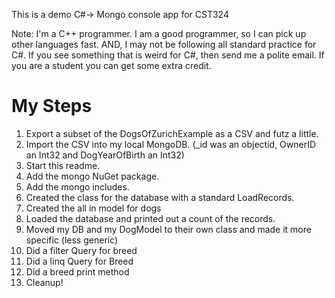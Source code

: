 This is a demo C#-> Mongo console app for CST324

Note:  I'm a C++ programmer.  I am a good programmer, so I can pick up other languages fast.  AND, I may not be following all standard practice for C#.   If you see something that is weird for C#, then send me a polite email.  If you are  a student you can get some extra credit.

# My Steps

1. Export a subset of the DogsOfZurichExample as a CSV and futz a little. 
2. Import the CSV into my local MongoDB.  (_id was an objectid, OwnerID an Int32 and DogYearOfBirth an Int32)
3. Start this readme. 
4. Add the mongo NuGet package.
5. Add the mongo includes.
6. Created the class for the database with a standard LoadRecords.
7. Created the all in model for dogs
8. Loaded the database and printed out a count of the records.
9. Moved my DB and my DogModel to their own class and made it more specific (less generic)
10. Did a filter Query for breed
11. Did a linq Query for Breed
12. Did a breed print method
13. Cleanup!

